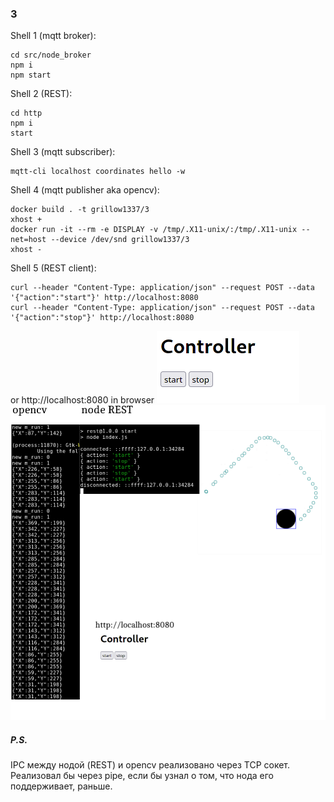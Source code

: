 ### 3
Shell 1 (mqtt broker):
```
cd src/node_broker
npm i
npm start
```
Shell 2 (REST):
```
cd http
npm i
start
```
Shell 3 (mqtt subscriber):
```
mqtt-cli localhost coordinates hello -w
```
Shell 4 (mqtt publisher aka opencv):
```
docker build . -t grillow1337/3
xhost +
docker run -it --rm -e DISPLAY -v /tmp/.X11-unix/:/tmp/.X11-unix --net=host --device /dev/snd grillow1337/3
xhost -
```
Shell 5 (REST client):
```
curl --header "Content-Type: application/json" --request POST --data '{"action":"start"}' http://localhost:8080
curl --header "Content-Type: application/json" --request POST --data '{"action":"stop"}' http://localhost:8080
```
or
http://localhost:8080 in browser
![Webpage](webpage.png)
![Result](result.png)
##### P.S.
IPC между нодой (REST) и opencv реализовано через TCP сокет. Реализовал бы через pipe, если бы узнал о том, что нода его поддерживает, раньше.
